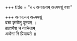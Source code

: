 +++
title = "०५ अनपत्यम् अल्पपशुं वशा"

+++
अनपत्यम् अल्पपशुं  
वशा कृणोतु पूरुषम् ।  
ब्राह्मणैश् च याचिताम्  
अथैनां नि प्रियायते ॥